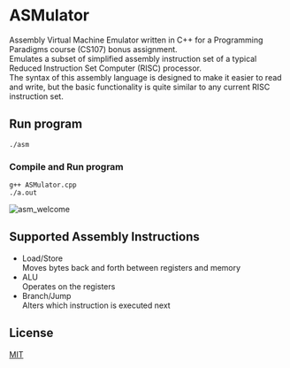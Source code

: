 # ASMulator
Assembly Virtual Machine Emulator written in C++ for a Programming Paradigms course (CS107) bonus assignment. \
Emulates a subset of simplified assembly instruction set of a typical Reduced Instruction Set Computer (RISC) processor. \
The syntax of this assembly language is designed to make it easier to read and write, but the basic functionality is quite similar to any current RISC instruction set.
## Run program
```
./asm
```
### Compile and Run program
```
g++ ASMulator.cpp
./a.out
```
![asm_welcome](https://drive.google.com/file/d/1t4kcol8IQIz6abX6YQRYEBTo52fCM04T/view?usp=sharing)

## Supported Assembly Instructions
- Load/Store \
    Moves bytes back and forth between registers and memory 
- ALU \
    Operates on the registers
- Branch/Jump \
    Alters which instruction is executed next 


## License
[MIT](https://choosealicense.com/licenses/mit/)
